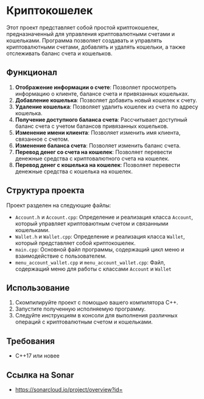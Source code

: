 # Криптокошелек

Этот проект представляет собой простой криптокошелек, предназначенный для управления криптовалютными счетами и кошельками. Программа позволяет создавать и управлять криптовалютными счетами, добавлять и удалять кошельки, а также отслеживать баланс счета и кошельков.

## Функционал

1. **Отображение информации о счете**: Позволяет просмотреть информацию о клиенте, балансе счета и привязанных кошельках.
2. **Добавление кошелька**: Позволяет добавить новый кошелек к счету.
3. **Удаление кошелька**: Позволяет удалить кошелек из счета по адресу кошелька.
4. **Получение доступного баланса счета**: Рассчитывает доступный баланс счета с учетом балансов привязанных кошельков.
5. **Изменение имени клиента**: Позволяет изменить имя клиента, связанное с счетом.
6. **Изменение баланса счета**: Позволяет изменить баланс счета.
7. **Перевод денег со счета на кошелек**: Позволяет перевести денежные средства с криптовалютного счета на кошелек.
8. **Перевод денег с кошелька на кошелек**: Позволяет перевести денежные средства с кошелька на кошелек.

## Структура проекта

Проект разделен на следующие файлы:

- `Account.h` и `Account.cpp`: Определение и реализация класса `Account`, который управляет криптоваютным счетом и связанными кошельками.
- `Wallet.h` и `Wallet.cpp`: Определение и реализация класса `Wallet`, который представляет собой криптокошелек.
- `main.cpp`: Основной файл программы, содержащий цикл меню и взаимодействие с пользователем.
- `menu_account_wallet.cpp` и `menu_account_wallet.cpp`: Файл, содержащий меню для работы с классами `Account` и `Wallet`

## Использование

1. Скомпилируйте проект с помощью вашего компилятора C++.
2. Запустите полученную исполняемую программу.
3. Следуйте инструкциям в консоли для выполнения различных операций с криптовалютным счетом и кошельками.

## Требования

- C++17 или новее

## Ссылка на Sonar

- https://sonarcloud.io/project/overview?id=